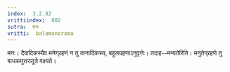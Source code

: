 ```yaml
---
index:  3.2.82
vrittiindex:  802
sutra:  मनः
vritti:  balamanorama 
---
```


मनः। दैवादिकस्यैव मनेग्र्रहणं न तु तानादिकस्य, बहुलग्रहणाऽनुवृत्तेः। तदाह--मन्यतेरिति। मनुतेग्र्रहणे तु बाधकमुत्तरसूत्रे वक्ष्यते। 

